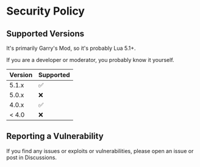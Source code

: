 # Security Policy

## Supported Versions

It's primarily Garry's Mod, so it's probably Lua 5.1+.

If you are a developer or moderator, you probably know it yourself.

| Version | Supported          |
| ------- | ------------------ |
| 5.1.x   | :white_check_mark: |
| 5.0.x   | :x:                |
| 4.0.x   | :white_check_mark: |
| < 4.0   | :x:                |

## Reporting a Vulnerability

If you find any issues or exploits or vulnerabilities, please open an issue or post in Discussions.
